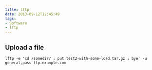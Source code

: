 ```yaml
---
title: lftp
date: 2013-09-12T12:45:49
tags: 
- Software
- lftp
---
```


## Upload a file

    lftp -e 'cd /somedir/ ; put test2-with-some-load.tar.gz ; bye' -u general,pass ftp.example.com
